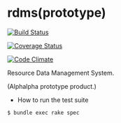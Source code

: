 # rdms(prototype)

[![Build Status](https://travis-ci.org/msfukui/rdms_prototype.svg?branch=master)](https://travis-ci.org/msfukui/rdms_prototype)

[![Coverage Status](https://coveralls.io/repos/github/msfukui/rdms_prototype/badge.svg?branch=master)](https://coveralls.io/github/msfukui/rdms_prototype?branch=master)

[![Code Climate](https://codeclimate.com/github/msfukui/rdms_prototype/badges/gpa.svg)](https://codeclimate.com/github/msfukui/rdms_prototype)

Resource Data Management System.

(Alphalpha prototype product.)

* How to run the test suite

```
$ bundle exec rake spec
```
